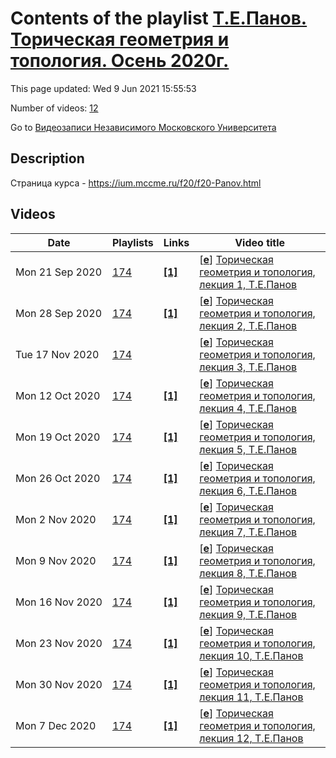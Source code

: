 # Contents of the playlist [Т.Е.Панов. Торическая геометрия и топология. Осень 2020г.](https://www.youtube.com/playlist?list=PLp9ABVh6_x4EC8rXxkFnyJUGbciXNY8dA)

This page updated: Wed 9 Jun 2021 15:55:53

Number of videos: [12](#videos)

Go to [Видеозаписи Независимого Московского Университета](../README.md)

## Description

Страница курса - <https://ium.mccme.ru/f20/f20-Panov.html>

## Videos

|Date|Playlists|Links|Video title|
|---|---|---|---|
| Mon&nbsp;21&nbsp;Sep&nbsp;2020 | [174](../playlists/174 "Т.Е.Панов. Торическая геометрия и топология. Осень 2020г.") | [**[1]**](https://ium.mccme.ru/f20/f20-Panov.html) | [[**e**](https://studio.youtube.com/video/zZFgWRGDeVU/edit "Edit")] [Торическая геометрия и топология, лекция 1, Т.Е.Панов](https://www.youtube.com/watch?v=zZFgWRGDeVU&list=PLp9ABVh6_x4EC8rXxkFnyJUGbciXNY8dA "подробности: https://ium.mccme.ru/f20/f20-Panov.html") |
| Mon&nbsp;28&nbsp;Sep&nbsp;2020 | [174](../playlists/174 "Т.Е.Панов. Торическая геометрия и топология. Осень 2020г.") | [**[1]**](https://ium.mccme.ru/f20/f20-Panov.html) | [[**e**](https://studio.youtube.com/video/0oEGE3kUM60/edit "Edit")] [Торическая геометрия и топология, лекция 2, Т.Е.Панов](https://www.youtube.com/watch?v=0oEGE3kUM60&list=PLp9ABVh6_x4EC8rXxkFnyJUGbciXNY8dA "подробности: https://ium.mccme.ru/f20/f20-Panov.html") |
| Tue&nbsp;17&nbsp;Nov&nbsp;2020 | [174](../playlists/174 "Т.Е.Панов. Торическая геометрия и топология. Осень 2020г.") |  | [[**e**](https://studio.youtube.com/video/iBRrs44qJOY/edit "Edit")] [Торическая геометрия и топология, лекция 3, Т.Е.Панов](https://www.youtube.com/watch?v=iBRrs44qJOY&list=PLp9ABVh6_x4EC8rXxkFnyJUGbciXNY8dA) |
| Mon&nbsp;12&nbsp;Oct&nbsp;2020 | [174](../playlists/174 "Т.Е.Панов. Торическая геометрия и топология. Осень 2020г.") | [**[1]**](https://ium.mccme.ru/f20/f20-Panov.html) | [[**e**](https://studio.youtube.com/video/m8oaDv11msc/edit "Edit")] [Торическая геометрия и топология, лекция 4, Т.Е.Панов](https://www.youtube.com/watch?v=m8oaDv11msc&list=PLp9ABVh6_x4EC8rXxkFnyJUGbciXNY8dA "Страница курса - https://ium.mccme.ru/f20/f20-Panov.html") |
| Mon&nbsp;19&nbsp;Oct&nbsp;2020 | [174](../playlists/174 "Т.Е.Панов. Торическая геометрия и топология. Осень 2020г.") | [**[1]**](https://ium.mccme.ru/f20/f20-Panov.html) | [[**e**](https://studio.youtube.com/video/opM2Jjlozv4/edit "Edit")] [Торическая геометрия и топология, лекция 5, Т.Е.Панов](https://www.youtube.com/watch?v=opM2Jjlozv4&list=PLp9ABVh6_x4EC8rXxkFnyJUGbciXNY8dA "Страница курса - https://ium.mccme.ru/f20/f20-Panov.html") |
| Mon&nbsp;26&nbsp;Oct&nbsp;2020 | [174](../playlists/174 "Т.Е.Панов. Торическая геометрия и топология. Осень 2020г.") | [**[1]**](https://ium.mccme.ru/f20/f20-Panov.html) | [[**e**](https://studio.youtube.com/video/Sn6cHKpbg7w/edit "Edit")] [Торическая геометрия и топология, лекция 6, Т.Е.Панов](https://www.youtube.com/watch?v=Sn6cHKpbg7w&list=PLp9ABVh6_x4EC8rXxkFnyJUGbciXNY8dA "Страница курса - https://ium.mccme.ru/f20/f20-Panov.html") |
| Mon&nbsp;2&nbsp;Nov&nbsp;2020 | [174](../playlists/174 "Т.Е.Панов. Торическая геометрия и топология. Осень 2020г.") | [**[1]**](https://ium.mccme.ru/f20/f20-Panov.html) | [[**e**](https://studio.youtube.com/video/rlpmJlzlB_U/edit "Edit")] [Торическая геометрия и топология, лекция 7, Т.Е.Панов](https://www.youtube.com/watch?v=rlpmJlzlB_U&list=PLp9ABVh6_x4EC8rXxkFnyJUGbciXNY8dA "Страница курса - https://ium.mccme.ru/f20/f20-Panov.html") |
| Mon&nbsp;9&nbsp;Nov&nbsp;2020 | [174](../playlists/174 "Т.Е.Панов. Торическая геометрия и топология. Осень 2020г.") | [**[1]**](https://ium.mccme.ru/f20/f20-Panov.html) | [[**e**](https://studio.youtube.com/video/ghS3Tqvwp6A/edit "Edit")] [Торическая геометрия и топология, лекция 8, Т.Е.Панов](https://www.youtube.com/watch?v=ghS3Tqvwp6A&list=PLp9ABVh6_x4EC8rXxkFnyJUGbciXNY8dA "Страница курса - https://ium.mccme.ru/f20/f20-Panov.html") |
| Mon&nbsp;16&nbsp;Nov&nbsp;2020 | [174](../playlists/174 "Т.Е.Панов. Торическая геометрия и топология. Осень 2020г.") | [**[1]**](https://ium.mccme.ru/f20/f20-Panov.html) | [[**e**](https://studio.youtube.com/video/LP4Sdyulxpo/edit "Edit")] [Торическая геометрия и топология, лекция 9, Т.Е.Панов](https://www.youtube.com/watch?v=LP4Sdyulxpo&list=PLp9ABVh6_x4EC8rXxkFnyJUGbciXNY8dA "Страница курса - https://ium.mccme.ru/f20/f20-Panov.html") |
| Mon&nbsp;23&nbsp;Nov&nbsp;2020 | [174](../playlists/174 "Т.Е.Панов. Торическая геометрия и топология. Осень 2020г.") | [**[1]**](https://ium.mccme.ru/f20/f20-Panov.html) | [[**e**](https://studio.youtube.com/video/WOL7cjEDCro/edit "Edit")] [Торическая геометрия и топология, лекция 10, Т.Е.Панов](https://www.youtube.com/watch?v=WOL7cjEDCro&list=PLp9ABVh6_x4EC8rXxkFnyJUGbciXNY8dA "Страница курса - https://ium.mccme.ru/f20/f20-Panov.html") |
| Mon&nbsp;30&nbsp;Nov&nbsp;2020 | [174](../playlists/174 "Т.Е.Панов. Торическая геометрия и топология. Осень 2020г.") | [**[1]**](https://ium.mccme.ru/f20/f20-Panov.html) | [[**e**](https://studio.youtube.com/video/fybl-SAToSM/edit "Edit")] [Торическая геометрия и топология, лекция 11, Т.Е.Панов](https://www.youtube.com/watch?v=fybl-SAToSM&list=PLp9ABVh6_x4EC8rXxkFnyJUGbciXNY8dA "подробности: https://ium.mccme.ru/f20/f20-Panov.html") |
| Mon&nbsp;7&nbsp;Dec&nbsp;2020 | [174](../playlists/174 "Т.Е.Панов. Торическая геометрия и топология. Осень 2020г.") | [**[1]**](https://ium.mccme.ru/f20/f20-Panov.html) | [[**e**](https://studio.youtube.com/video/kDEajxcW0OE/edit "Edit")] [Торическая геометрия и топология, лекция 12, Т.Е.Панов](https://www.youtube.com/watch?v=kDEajxcW0OE&list=PLp9ABVh6_x4EC8rXxkFnyJUGbciXNY8dA "Страница курса - https://ium.mccme.ru/f20/f20-Panov.html") |
